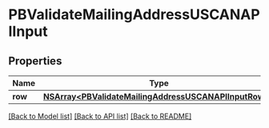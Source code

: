 # PBValidateMailingAddressUSCANAPIInput

## Properties
Name | Type | Description | Notes
------------ | ------------- | ------------- | -------------
**row** | [**NSArray&lt;PBValidateMailingAddressUSCANAPIInputRow&gt;***](PBValidateMailingAddressUSCANAPIInputRow.md) |  | [optional] 

[[Back to Model list]](../README.md#documentation-for-models) [[Back to API list]](../README.md#documentation-for-api-endpoints) [[Back to README]](../README.md)


